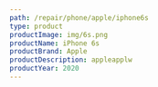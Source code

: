 ```yaml
---
path: /repair/phone/apple/iphone6s
type: product
productImage: img/6s.png
productName: iPhone 6s
productBrand: Apple
productDescription: appleapplw
productYear: 2020
---
```

